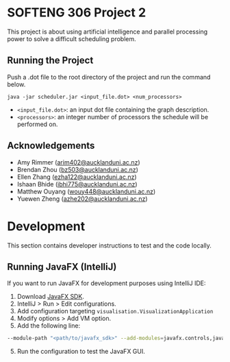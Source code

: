 # SOFTENG 306 Project 2
This project is about using artificial intelligence and parallel processing power to solve a difficult scheduling problem.

## Running the Project
Push a .dot file to the root directory of the project and run the command below. 
```
java -jar scheduler.jar <input_file.dot> <num_processors>
```
- `<input_file.dot>`: an input dot file containing the graph description.
- `<processors>`: an integer number of processors the schedule will be performed on.

## Acknowledgements
- Amy Rimmer (arim402@aucklanduni.ac.nz)
- Brendan Zhou (bz503@aucklanduni.ac.nz)
- Ellen Zhang (ezha122@aucklanduni.ac.nz)
- Ishaan Bhide (ibhi775@aucklanduni.ac.nz)
- Matthew Ouyang (wouy448@aucklanduni.ac.nz)
- Yuewen Zheng (azhe202@aucklanduni.ac.nz)


# Development
This section contains developer instructions to test and the code locally.

## Running JavaFX (IntelliJ)
If you want to run JavaFX for development purposes using IntelliJ IDE:
1. Download [JavaFX SDK](https://gluonhq.com/products/javafx/).
2. IntelliJ > Run > Edit configurations.
3. Add configuration targeting ```visualisation.VisualizationApplication```
3. Modify options > Add VM option.
4. Add the following line:
```bash
--module-path "<path/to/javafx_sdk>" --add-modules=javafx.controls,javafx.fxml
```
5. Run the configuration to test the JavaFX GUI.


